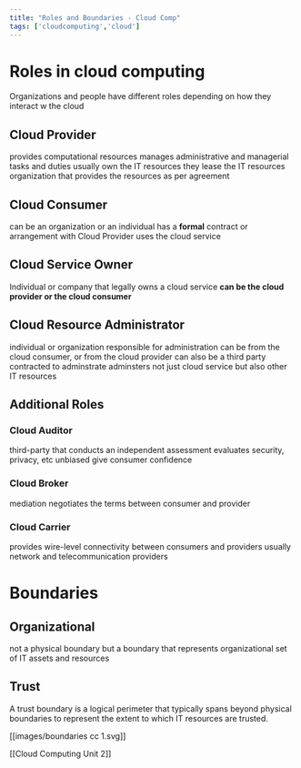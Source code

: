 ```yaml
---
title: "Roles and Boundaries - Cloud Comp"
tags: ['cloudcomputing','cloud']
---
```

# Roles in cloud computing 

Organizations and people have different roles depending on how they interact w the cloud 

## Cloud Provider 
provides computational resources
manages administrative and managerial tasks and duties 
usually own the IT resources 
they lease the IT resources 
organization that provides the resources as per agreement 

## Cloud Consumer 
can be an organization or an individual 
has a **formal** contract or arrangement with Cloud Provider 
uses the cloud service 

## Cloud Service Owner
Individual or company that legally owns a cloud service 
**can be the cloud provider or the cloud consumer** 

## Cloud Resource Administrator 
individual or organization 
responsible for administration 
can be from the cloud consumer, or from the cloud provider 
can also be a third party contracted to adminstrate 
adminsters not just cloud service but also other IT resources 

## Additional Roles 
### Cloud Auditor
third-party that conducts an independent assessment 
evaluates security, privacy, etc 
unbiased 
give consumer confidence

### Cloud Broker 
mediation 
negotiates the terms between consumer and provider 

### Cloud Carrier 
provides wire-level connectivity between consumers and providers 
usually network and telecommunication providers  

# Boundaries 
## Organizational 
not a physical boundary but a boundary that represents organizational set of IT assets and resources 

## Trust
A trust boundary is a logical perimeter that typically spans beyond physical boundaries to represent the extent to which IT resources are trusted. 

[[images/boundaries cc 1.svg]]



[[Cloud Computing Unit 2]]
